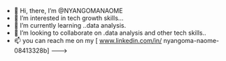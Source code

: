 - 👋 Hi, there, I’m @NYANGOMANAOME
- 👀 I’m interested in tech growth skills...
- 🌱 I’m currently learning ..data analysis.
- 💞️ I’m looking to collaborate on .data analysis and other tech skills..
- 📫 you can  reach me on my [ www.linkedin.com/in/
nyangoma-naome-08413328b]
--->
